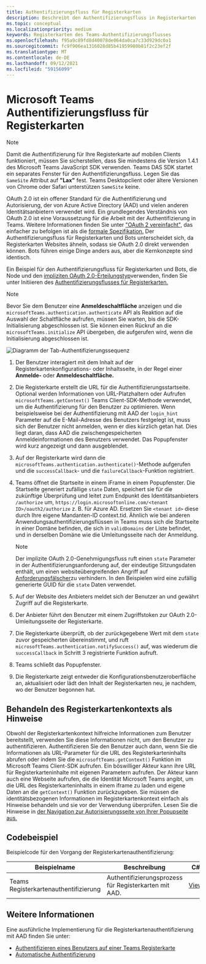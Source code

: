 ```yaml
---
title: Authentifizierungsfluss für Registerkarten
description: Beschreibt den Authentifizierungsfluss in Registerkarten
ms.topic: conceptual
ms.localizationpriority: medium
keywords: Registerkarten des Teams-Authentifizierungsflusses
ms.openlocfilehash: f95a9c89fd8d40078de064da0ca7c33d929dc0a1
ms.sourcegitcommit: fc9f906ea1316028d85b41959980b81f2c23ef2f
ms.translationtype: MT
ms.contentlocale: de-DE
ms.lasthandoff: 09/12/2021
ms.locfileid: "59156099"
---
```

# <a name="microsoft-teams-authentication-flow-for-tabs"></a>Microsoft Teams Authentifizierungsfluss für Registerkarten

> [!NOTE]
> Damit die Authentifizierung für Ihre Registerkarte auf mobilen Clients funktioniert, müssen Sie sicherstellen, dass Sie mindestens die Version 1.4.1 des Microsoft Teams JavaScript SDK verwenden.
> Teams DAS SDK startet ein separates Fenster für den Authentifizierungsfluss. Legen Sie das `SameSite` Attribut auf **"Lax"** fest. Teams Desktopclient oder ältere Versionen von Chrome oder Safari unterstützen `SameSite` keine.

OAuth 2.0 ist ein offener Standard für die Authentifizierung und Autorisierung, der von Azure Active Directory (AAD) und vielen anderen Identitätsanbietern verwendet wird. Ein grundlegendes Verständnis von OAuth 2.0 ist eine Voraussetzung für die Arbeit mit der Authentifizierung in Teams. Weitere Informationen finden Sie unter ["OAuth 2 vereinfacht",](https://aaronparecki.com/oauth-2-simplified/) das einfacher zu befolgen ist als die [formale Spezifikation.](https://oauth.net/2/) Der Authentifizierungsfluss für Registerkarten und Bots unterscheidet sich, da Registerkarten Websites ähneln, sodass sie OAuth 2.0 direkt verwenden können. Bots führen einige Dinge anders aus, aber die Kernkonzepte sind identisch.

Ein Beispiel für den Authentifizierungsfluss für Registerkarten und Bots, die Node und den [impliziten OAuth 2.0-Erteilungstyp](https://oauth.net/2/grant-types/implicit/)verwenden, finden Sie unter Initiieren des [Authentifizierungsflusses für Registerkarten.](~/tabs/how-to/authentication/auth-tab-aad.md#initiate-authentication-flow)

> [!NOTE]
> Bevor Sie dem Benutzer eine **Anmeldeschaltfläche** anzeigen und die `microsoftTeams.authentication.authenticate` API als Reaktion auf die Auswahl der Schaltfläche aufrufen, müssen Sie warten, bis die SDK-Initialisierung abgeschlossen ist. Sie können einen Rückruf an die `microsoftTeams.initialize` API übergeben, die aufgerufen wird, wenn die Initialisierung abgeschlossen ist.

![Diagramm der Tab-Authentifizierungssequenz](~/assets/images/authentication/tab_auth_sequence_diagram.png)

1. Der Benutzer interagiert mit dem Inhalt auf der Registerkartenkonfigurations- oder Inhaltsseite, in der Regel einer **Anmelde-** oder **Anmeldeschaltfläche.**
2. Die Registerkarte erstellt die URL für die Authentifizierungsstartseite. Optional werden Informationen von URL-Platzhaltern oder Aufrufen `microsoftTeams.getContext()` Teams Client-SDK-Methode verwendet, um die Authentifizierung für den Benutzer zu optimieren. Wenn beispielsweise bei der Authentifizierung mit AAD der `login_hint` Parameter auf die E-Mail-Adresse des Benutzers festgelegt ist, muss sich der Benutzer nicht anmelden, wenn er dies kürzlich getan hat. Dies liegt daran, dass AAD die zwischengespeicherten Anmeldeinformationen des Benutzers verwendet. Das Popupfenster wird kurz angezeigt und dann ausgeblendet.
3. Auf der Registerkarte wird dann die `microsoftTeams.authentication.authenticate()`-Methode aufgerufen und die `successCallback`- und die `failureCallback`-Funktion registriert.
4. Teams öffnet die Startseite in einem iFrame in einem Popupfenster. Die Startseite generiert zufällige `state` Daten, speichert sie für die zukünftige Überprüfung und leitet zum Endpunkt des Identitätsanbieters `/authorize` um, `https://login.microsoftonline.com/<tenant ID>/oauth2/authorize` z. B. für Azure AD. Ersetzen Sie `<tenant id>` diese durch Ihre eigene Mandanten-ID context.tid.
Ähnlich wie bei anderen Anwendungsauthentifizierungsflüssen in Teams muss sich die Startseite in einer Domäne befinden, die sich in `validDomains` der Liste befindet, und in derselben Domäne wie die Umleitungsseite nach der Anmeldung.

    > [!NOTE]
    > Der implizite OAuth 2.0-Genehmigungsfluss ruft einen `state` Parameter in der Authentifizierungsanforderung auf, der eindeutige Sitzungsdaten enthält, um einen websiteübergreifenden Angriff auf [Anforderungsfälscher](https://en.wikipedia.org/wiki/Cross-site_request_forgery)zu verhindern. In den Beispielen wird eine zufällig generierte GUID für die `state` Daten verwendet.

5. Auf der Website des Anbieters meldet sich der Benutzer an und gewährt Zugriff auf die Registerkarte.
6. Der Anbieter führt den Benutzer mit einem Zugriffstoken zur OAuth 2.0-Umleitungsseite der Registerkarte.
7. Die Registerkarte überprüft, ob der zurückgegebene Wert mit dem `state` zuvor gespeicherten übereinstimmt, und ruft `microsoftTeams.authentication.notifySuccess()` auf, was wiederum die `successCallback` in Schritt 3 registrierte Funktion aufruft.
8. Teams schließt das Popupfenster.
9. Die Registerkarte zeigt entweder die Konfigurationsbenutzeroberfläche an, aktualisiert oder lädt den Inhalt der Registerkarten neu, je nachdem, wo der Benutzer begonnen hat.

## <a name="treat-tab-context-as-hints"></a>Behandeln des Registerkartenkontexts als Hinweise

Obwohl der Registerkartenkontext hilfreiche Informationen zum Benutzer bereitstellt, verwenden Sie diese Informationen nicht, um den Benutzer zu authentifizieren. Authentifizieren Sie den Benutzer auch dann, wenn Sie die Informationen als URL-Parameter für die URL des Registerkarteninhalts abrufen oder indem Sie die `microsoftTeams.getContext()` Funktion im Microsoft Teams Client-SDK aufrufen. Ein böswilliger Akteur kann ihre URL für Registerkarteninhalte mit eigenen Parametern aufrufen. Der Akteur kann auch eine Webseite aufrufen, die die Identität Microsoft Teams angibt, um die URL des Registerkarteninhalts in einem iframe zu laden und eigene Daten an die `getContext()` Funktion zurückzugeben. Sie müssen die identitätsbezogenen Informationen im Registerkartenkontext einfach als Hinweise behandeln und sie vor der Verwendung überprüfen. Lesen Sie die Hinweise in [der Navigation zur Autorisierungsseite von Ihrer Popupseite aus.](~/tabs/how-to/authentication/auth-tab-aad.md#navigate-to-the-authorization-page-from-your-popup-page)

## <a name="code-sample"></a>Codebeispiel

Beispielcode für den Vorgang der Registerkartenauthentifizierung:

| **Beispielname** | **Beschreibung** | **C#** | **Node.js** |
|-----------------|-----------------|-------------|------------|
| Teams Registerkartenauthentifizierung | Authentifizierungsprozess für Registerkarten mit AAD. | [View](https://github.com/OfficeDev/Microsoft-Teams-Samples/tree/main/samples/app-complete-sample/csharp) | [View](https://github.com/OfficeDev/Microsoft-Teams-Samples/tree/main/samples/app-complete-sample/nodejs) |

## <a name="more-details"></a>Weitere Informationen

Eine ausführliche Implementierung für die Registerkartenauthentifizierung mit AAD finden Sie unter:

* [Authentifizieren eines Benutzers auf einer Teams Registerkarte](~/tabs/how-to/authentication/auth-tab-AAD.md)
* [Automatische Authentifizierung](~/tabs/how-to/authentication/auth-silent-AAD.md)

